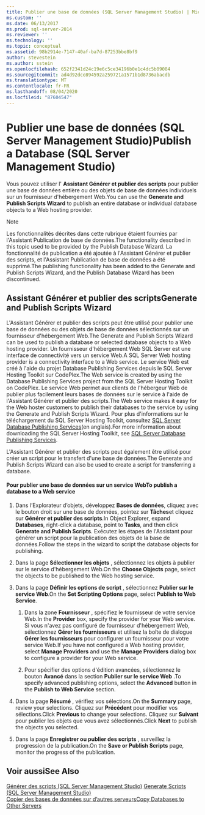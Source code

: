```yaml
---
title: Publier une base de données (SQL Server Management Studio) | Microsoft Docs
ms.custom: ''
ms.date: 06/13/2017
ms.prod: sql-server-2014
ms.reviewer: ''
ms.technology: ''
ms.topic: conceptual
ms.assetid: 98b2914e-7147-40af-ba7d-87253bbe8bf9
author: stevestein
ms.author: sstein
ms.openlocfilehash: 652f2341d24c19e6c5ce34196b0e1c4dc5b09084
ms.sourcegitcommit: ad4d92dce894592a259721a1571b1d8736abacdb
ms.translationtype: MT
ms.contentlocale: fr-FR
ms.lasthandoff: 08/04/2020
ms.locfileid: "87604547"
---
```

# <a name="publish-a-database-sql-server-management-studio"></a><span data-ttu-id="21a28-102">Publier une base de données (SQL Server Management Studio)</span><span class="sxs-lookup"><span data-stu-id="21a28-102">Publish a Database (SQL Server Management Studio)</span></span>
  <span data-ttu-id="21a28-103">Vous pouvez utiliser l' **Assistant Générer et publier des scripts** pour publier une base de données entière ou des objets de base de données individuels sur un fournisseur d'hébergement Web.</span><span class="sxs-lookup"><span data-stu-id="21a28-103">You can use the **Generate and Publish Scripts Wizard** to publish an entire database or individual database objects to a Web hosting provider.</span></span>  
  
> [!NOTE]  
>  <span data-ttu-id="21a28-104">Les fonctionnalités décrites dans cette rubrique étaient fournies par l'Assistant Publication de base de données.</span><span class="sxs-lookup"><span data-stu-id="21a28-104">The functionality described in this topic used to be provided by the Publish Database Wizard.</span></span> <span data-ttu-id="21a28-105">La fonctionnalité de publication a été ajoutée à l'Assistant Générer et publier des scripts, et l'Assistant Publication de base de données a été supprimé.</span><span class="sxs-lookup"><span data-stu-id="21a28-105">The publishing functionality has been added to the Generate and Publish Scripts Wizard, and the Publish Database Wizard has been discontinued.</span></span>  
  
## <a name="generate-and-publish-scripts-wizard"></a><span data-ttu-id="21a28-106">Assistant Générer et publier des scripts</span><span class="sxs-lookup"><span data-stu-id="21a28-106">Generate and Publish Scripts Wizard</span></span>  
 <span data-ttu-id="21a28-107">L'Assistant Générer et publier des scripts peut être utilisé pour publier une base de données ou des objets de base de données sélectionnés sur un fournisseur d'hébergement Web.</span><span class="sxs-lookup"><span data-stu-id="21a28-107">The Generate and Publish Scripts Wizard can be used to publish a database or selected database objects to a Web hosting provider.</span></span> <span data-ttu-id="21a28-108">Un fournisseur d'hébergement Web SQL Server est une interface de connectivité vers un service Web.</span><span class="sxs-lookup"><span data-stu-id="21a28-108">A SQL Server Web hosting provider is a connectivity interface to a Web service.</span></span> <span data-ttu-id="21a28-109">Le service Web est créé à l'aide du projet Database Publishing Services depuis le SQL Server Hosting Toolkit sur CodePlex.</span><span class="sxs-lookup"><span data-stu-id="21a28-109">The Web service is created by using the Database Publishing Services project from the SQL Server Hosting Toolkit on CodePlex.</span></span> <span data-ttu-id="21a28-110">Le service Web permet aux clients de l'hébergeur Web de publier plus facilement leurs bases de données sur le service à l'aide de l'Assistant Générer et publier des scripts.</span><span class="sxs-lookup"><span data-stu-id="21a28-110">The Web service makes it easy for the Web hoster customers to publish their databases to the service by using the Generate and Publish Scripts Wizard.</span></span> <span data-ttu-id="21a28-111">Pour plus d'informations sur le téléchargement du SQL Server Hosting Toolkit, consultez [SQL Server Database Publishing Services](https://go.microsoft.com/fwlink/?LinkId=142025)(en anglais).</span><span class="sxs-lookup"><span data-stu-id="21a28-111">For more information about downloading the SQL Server Hosting Toolkit, see [SQL Server Database Publishing Services](https://go.microsoft.com/fwlink/?LinkId=142025).</span></span>  
  
 <span data-ttu-id="21a28-112">L'Assistant Générer et publier des scripts peut également être utilisé pour créer un script pour le transfert d'une base de données.</span><span class="sxs-lookup"><span data-stu-id="21a28-112">The Generate and Publish Scripts Wizard can also be used to create a script for transferring a database.</span></span>  
  
#### <a name="to-publish-a-database-to-a-web-service"></a><span data-ttu-id="21a28-113">Pour publier une base de données sur un service Web</span><span class="sxs-lookup"><span data-stu-id="21a28-113">To publish a database to a Web service</span></span>  
  
1.  <span data-ttu-id="21a28-114">Dans l’Explorateur d’objets, développez **Bases de données**, cliquez avec le bouton droit sur une base de données, pointez sur **Tâches**et cliquez sur **Générer et publier des scripts**.</span><span class="sxs-lookup"><span data-stu-id="21a28-114">In Object Explorer, expand **Databases**, right-click a database, point to **Tasks**, and then click **Generate and Publish Scripts**.</span></span> <span data-ttu-id="21a28-115">Exécutez les étapes de l'Assistant pour générer un script pour la publication des objets de la base de données.</span><span class="sxs-lookup"><span data-stu-id="21a28-115">Follow the steps in the wizard to script the database objects for publishing.</span></span>  
  
2.  <span data-ttu-id="21a28-116">Dans la page **Sélectionner les objets** , sélectionnez les objets à publier sur le service d'hébergement Web.</span><span class="sxs-lookup"><span data-stu-id="21a28-116">On the **Choose Objects** page, select the objects to be published to the Web hosting service.</span></span>  
  
3.  <span data-ttu-id="21a28-117">Dans la page **Définir les options de script** , sélectionnez **Publier sur le service Web**.</span><span class="sxs-lookup"><span data-stu-id="21a28-117">On the **Set Scripting Options** page, select **Publish to Web Service**.</span></span>  
  
    1.  <span data-ttu-id="21a28-118">Dans la zone **Fournisseur** , spécifiez le fournisseur de votre service Web.</span><span class="sxs-lookup"><span data-stu-id="21a28-118">In the **Provider** box, specify the provider for your Web service.</span></span> <span data-ttu-id="21a28-119">Si vous n'avez pas configuré de fournisseur d'hébergement Web, sélectionnez **Gérer les fournisseurs** et utilisez la boîte de dialogue **Gérer les fournisseurs** pour configurer un fournisseur pour votre service Web.</span><span class="sxs-lookup"><span data-stu-id="21a28-119">If you have not configured a Web hosting provider, select **Manage Providers** and use the **Manage Providers** dialog box to configure a provider for your Web service.</span></span>  
  
    2.  <span data-ttu-id="21a28-120">Pour spécifier des options d'édition avancées, sélectionnez le bouton **Avancé** dans la section **Publier sur le service Web** .</span><span class="sxs-lookup"><span data-stu-id="21a28-120">To specify advanced publishing options, select the **Advanced** button in the **Publish to Web Service** section.</span></span>  
  
4.  <span data-ttu-id="21a28-121">Dans la page **Résumé** , vérifiez vos sélections.</span><span class="sxs-lookup"><span data-stu-id="21a28-121">On the **Summary** page, review your selections.</span></span> <span data-ttu-id="21a28-122">Cliquez sur **Précédent** pour modifier vos sélections.</span><span class="sxs-lookup"><span data-stu-id="21a28-122">Click **Previous** to change your selections.</span></span> <span data-ttu-id="21a28-123">Cliquez sur **Suivant** pour publier les objets que vous avez sélectionnés.</span><span class="sxs-lookup"><span data-stu-id="21a28-123">Click **Next** to publish the objects you selected.</span></span>  
  
5.  <span data-ttu-id="21a28-124">Dans la page **Enregistrer ou publier des scripts** , surveillez la progression de la publication.</span><span class="sxs-lookup"><span data-stu-id="21a28-124">On the **Save or Publish Scripts** page, monitor the progress of the publication.</span></span>  
  
## <a name="see-also"></a><span data-ttu-id="21a28-125">Voir aussi</span><span class="sxs-lookup"><span data-stu-id="21a28-125">See Also</span></span>  
 <span data-ttu-id="21a28-126">[Générer des scripts &#40;SQL Server Management Studio&#41;](../scripting/generate-scripts-sql-server-management-studio.md) </span><span class="sxs-lookup"><span data-stu-id="21a28-126">[Generate Scripts &#40;SQL Server Management Studio&#41;](../scripting/generate-scripts-sql-server-management-studio.md) </span></span>  
 [<span data-ttu-id="21a28-127">Copier des bases de données sur d’autres serveurs</span><span class="sxs-lookup"><span data-stu-id="21a28-127">Copy Databases to Other Servers</span></span>](copy-databases-to-other-servers.md)  
  
  
